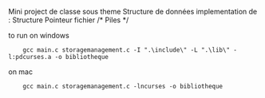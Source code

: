 Mini project de classe sous theme Structure de données
implementation de : Structure
                    Pointeur
                    fichier
                    /* Piles */

to run on windows 
```
    gcc main.c storagemanagement.c -I ".\include\" -L ".\lib\" -l:pdcurses.a -o bibliotheque
```
on mac
```
    gcc main.c storagemanagement.c -lncurses -o bibliotheque
```